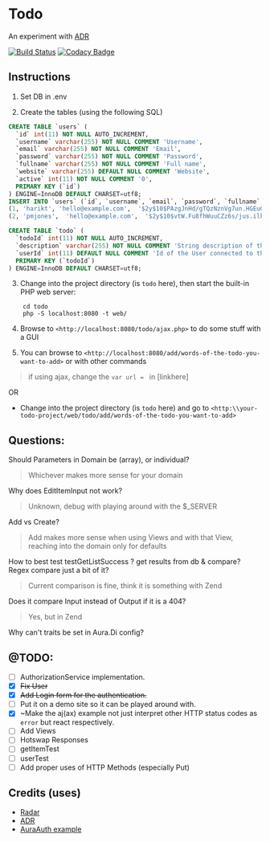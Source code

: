 # Todo
An experiment with [ADR](https://github.com/pmjones/adr)

[![Build Status](https://secure.travis-ci.org/aretecode/todo.svg)](https://travis-ci.org/aretecode/todo)
[![Codacy Badge](https://api.codacy.com/project/badge/f3a1ef3f3fc1426e939778136f387b52)](https://www.codacy.com/app/aretecode/Todo)

## Instructions 

1. Set DB in .env

2. Create the tables (using the following SQL)

  ```sql
  CREATE TABLE `users` (
    `id` int(11) NOT NULL AUTO_INCREMENT,
    `username` varchar(255) NOT NULL COMMENT 'Username',
    `email` varchar(255) NOT NULL COMMENT 'Email',
    `password` varchar(255) NOT NULL COMMENT 'Password',
    `fullname` varchar(255) NOT NULL COMMENT 'Full name',
    `website` varchar(255) DEFAULT NULL COMMENT 'Website',
    `active` int(11) NOT NULL COMMENT '0',
    PRIMARY KEY (`id`)
  ) ENGINE=InnoDB DEFAULT CHARSET=utf8;
  INSERT INTO `users` (`id`, `username`, `email`, `password`, `fullname`, `website`, `active`) VALUES
  (1, 'harikt', 'hello@example.com',  '$2y$10$PAzgJnHd/gTQzNznVg7un.HGEuGHYtYACCFknGuf.4diSunu3MA7C', 'Hari KT',  'http://harikt.com', 1),
  (2, 'pmjones',  'hello@example.com',  '$2y$10$vtW.Fu8fhWuuCZz6s/jus.ilkzOMjMGwbzdkZNUzIVZLc.PV/6dVG', 'Paul M Jones', 'http://paul-m-jones.com',  1);
  ```
  ```sql
  CREATE TABLE `todo` (
    `todoId` int(11) NOT NULL AUTO_INCREMENT,
    `description` varchar(255) NOT NULL COMMENT 'String description of this Todo',
    `userId` int(11) DEFAULT NULL COMMENT 'Id of the User connected to this Todo',
    PRIMARY KEY (`todoId`)
  ) ENGINE=InnoDB DEFAULT CHARSET=utf8;
  ```

3. Change into the project directory (is `todo` here), then start the built-in PHP web server:
```
    cd todo
    php -S localhost:8080 -t web/
```

4. Browse to `<http://localhost:8080/todo/ajax.php>` to do some stuff with a GUI
 
5. You can browse to `<http://localhost:8080/add/words-of-the-todo-you-want-to-add>` or with other commands
> if using ajax, change the `var url = ` in [linkhere]

OR 

- Change into the project directory (is `todo` here) and go to `<http:\\your-todo-project/web/todo/add/words-of-the-todo-you-want-to-add>` 


## Questions: 
Should Parameters in Domain be (array), or individual?
> Whichever makes more sense for your domain

Why does EditItemInput not work?
> Unknown, debug with playing around with the $_SERVER

Add vs Create?
> Add makes more sense when using Views and with that View, reaching into the domain only for defaults

How to best test testGetListSuccess ? get results from db & compare? Regex compare just a bit of it?
> Current comparison is fine, think it is something with Zend

Does it compare Input instead of Output if it is a 404?
> Yes, but in Zend 

Why can't traits be set in Aura.Di config?

## @TODO: 
* [ ] AuthorizationService implementation.
* [x] ~~Fix User~~
* [x] ~~Add Login form for the authentication.~~
* [ ] Put it on a demo site so it can be played around with.
* [x] ~Make the aj(ax) example not just interpret other HTTP status codes as `error` but react respectively.
* [ ] Add Views
* [ ] Hotswap Responses
* [ ] getItemTest
* [ ] userTest
* [ ] Add proper uses of HTTP Methods (especially Put)

## Credits (uses)
- [Radar](https://github.com/radarphp/Radar.Adr/)
- [ADR](https://github.com/pmjones/adr)
- [AuraAuth example](https://github.com/harikt/authentication-pdo-example)
